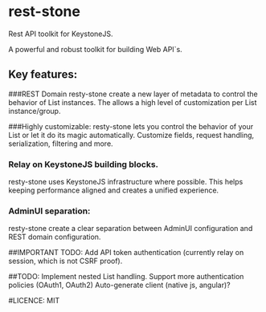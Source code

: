 # rest-stone

Rest API toolkit for KeystoneJS.

A powerful and robust toolkit for building Web API`s.
 
## Key features:
###REST Domain
resty-stone create a new layer of metadata to control the behavior of List instances.
The allows a high level of customization per List instance/group.

###Highly customizable:
resty-stone lets you control the behavior of your List or let it do its magic automatically.
Customize fields, request handling, serialization, filtering and more.
 
### Relay on KeystoneJS building blocks.
resty-stone uses KeystoneJS infrastructure where possible.
This helps keeping performance aligned and creates a unified experience.
 
### AdminUI separation:
resty-stone create a clear separation between AdminUI configuration and REST domain configuration.



##IMPORTANT TODO:
Add API token authentication (currently relay on session, which is not CSRF proof).

##TODO:
Implement nested List handling.
Support more authentication policies (OAuth1, OAuth2)
Auto-generate client (native js, angular)?

#LICENCE: MIT